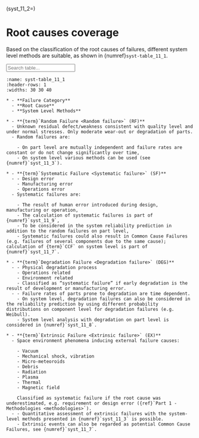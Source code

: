 <!--- Copyright (C) Matrisk GmbH 2022 -->

(syst_11_2=)
# Root causes coverage

Based on the classification of the root causes of failures, different system level methods are suitable, as shown in {numref}`syst-table_11_1`. 

<input type="text" class="myInput" id="myInput" onkeyup="searchTableJupyter(this, 'syst-table_11_1')" placeholder="Search table...">

```{list-table} Classification of failure root causes and associated system level methods
:name: syst-table_11_1
:header-rows: 1
:widths: 30 30 40

* - **Failure Category**
  - **Root Cause**
  - **System Level Methods**

* - **{term}`Random Failure <Random failure>` (RF)**
  - Unknown residual defect/weakness consistent with quality level and under normal stresses. Only moderate wear-out or degradation of parts.
  - Random failures are:
    
    - On part level are mutually independent and failure rates are constant or do not change significantly over time,
    - On system level various methods can be used (see {numref}`syst_11_3`).

* - **{term}`Systematic Failure <Systematic failure>` (SF)**
  - - Design error  
    - Manufacturing error  
    - Operations error
  - Systematic failures are:
    
    - The result of human error introduced during design, manufacturing or operation,
    - The calculation of systematic failures is part of {numref}`syst_11_9`,
    - To be considered in the system reliability prediction in addition to the random failures on part level,
    - Systematic failures could also result in Common Cause Failures (e.g. failures of several components due to the same cause); calculation of {term}`CCF` on system level is part of {numref}`syst_11_7`.

* - **{term}`Degradation Failure <Degradation failure>` (DEG)**
  - - Physical degradation process  
    - Operations related  
    - Environment related  
    - Classified as “systematic failure” if early degradation is the result of development or manufacturing error.
  - - Failure rates of parts prone to degradation are time dependent.  
    - On system level, degradation failures can also be considered in the reliability prediction by using different probability distributions on component level for degradation failures (e.g. Weibull).  
    - System level analysis with degradation on part level is considered in {numref}`syst_11_8`.

* - **{term}`Extrinsic Failure <Extrinsic failure>` (EX)**
  - Space environment phenomena inducing external failure causes:
    
    - Vacuum  
    - Mechanical shock, vibration  
    - Micro-meteoroids  
    - Debris  
    - Radiation  
    - Plasma  
    - Thermal  
    - Magnetic field
    
    Classified as systematic failure if the root cause was underestimated, e.g. requirement or design error ({ref}`Part 1 - Methodologies <methodologies>`).
  - - Quantitative assessment of extrinsic failures with the system-level methods presented in {numref}`syst_11_3` is possible.  
    - Extrinsic events can also be regarded as potential Common Cause Failures, see {numref}`syst_11_7`.
